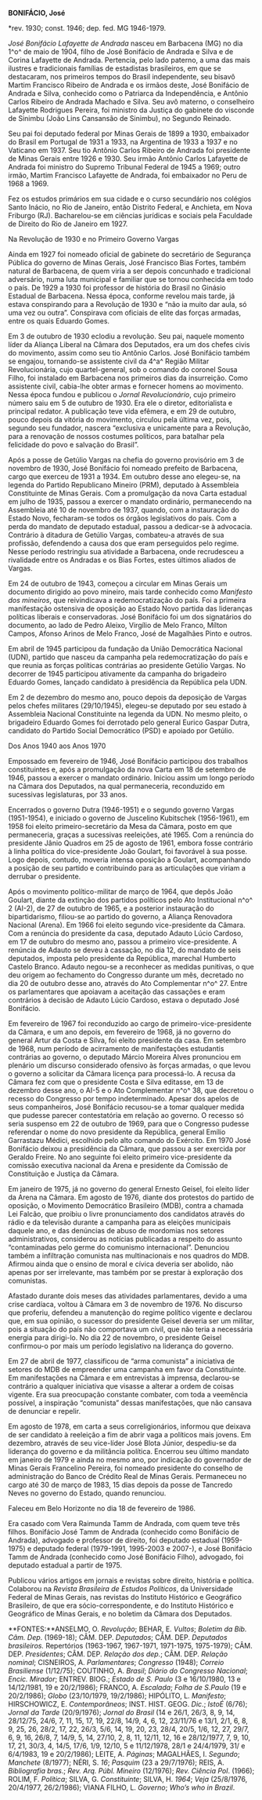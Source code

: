 **BONIFÁCIO, José**

\*rev. 1930; const. 1946; dep. fed. MG 1946-1979.

*José Bonifácio Lafayette de Andrada* nasceu em Barbacena (MG) no dia
1^o^ de maio de 1904, filho de José Bonifácio de Andrada e Silva e de
Corina Lafayette de Andrada. Pertencia, pelo lado paterno, a uma das
mais ilustres e tradicionais famílias de estadistas brasileiros, em que
se destacaram, nos primeiros tempos do Brasil independente, seu bisavô
Martim Francisco Ribeiro de Andrada e os irmãos deste, José Bonifácio de
Andrada e Silva, conhecido como o Patriarca da Independência, e Antônio
Carlos Ribeiro de Andrada Machado e Silva. Seu avô materno, o
conselheiro Lafayette Rodrigues Pereira, foi ministro da Justiça do
gabinete do visconde de Sinimbu (João Lins Cansansão de Sinimbu), no
Segundo Reinado.

Seu pai foi deputado federal por Minas Gerais de 1899 a 1930, embaixador
do Brasil em Portugal de 1931 a 1933, na Argentina de 1933 a 1937 e no
Vaticano em 1937. Seu tio Antônio Carlos Ribeiro de Andrada foi
presidente de Minas Gerais entre 1926 e 1930. Seu irmão Antônio Carlos
Lafayette de Andrada foi ministro do Supremo Tribunal Federal de 1945 a
1969; outro irmão, Martim Francisco Lafayette de Andrada, foi embaixador
no Peru de 1968 a 1969.

Fez os estudos primários em sua cidade e o curso secundário nos colégios
Santo Inácio, no Rio de Janeiro, então Distrito Federal, e Anchieta, em
Nova Friburgo (RJ). Bacharelou-se em ciências jurídicas e sociais pela
Faculdade de Direito do Rio de Janeiro em 1927.

Na Revolução de 1930 e no Primeiro Governo Vargas

Ainda em 1927 foi nomeado oficial de gabinete do secretário de Segurança
Pública do governo de Minas Gerais, José Francisco Bias Fortes, também
natural de Barbacena, de quem viria a ser depois concunhado e
tradicional adversário, numa luta municipal e familiar que se tornou
conhecida em todo o país. De 1929 a 1930 foi professor de história do
Brasil no Ginásio Estadual de Barbacena. Nessa época, conforme revelou
mais tarde, já estava conspirando para a Revolução de 1930 e “não ia
muito dar aula, só uma vez ou outra”. Conspirava com oficiais de elite
das forças armadas, entre os quais Eduardo Gomes.

Em 3 de outubro de 1930 eclodiu a revolução. Seu pai, naquele momento
líder da Aliança Liberal na Câmara dos Deputados, era um dos chefes
civis do movimento, assim como seu tio Antônio Carlos. José Bonifácio
também se engajou, tornando-se assistente civil da 4^a^ Região Militar
Revolucionária, cujo quartel-general, sob o comando do coronel Sousa
Filho, foi instalado em Barbacena nos primeiros dias da insurreição.
Como assistente civil, cabia-lhe obter armas e fornecer homens ao
movimento. Nessa época fundou e publicou o *Jornal Revolucionário*, cujo
primeiro número saiu em 5 de outubro de 1930. Era ele o diretor,
editorialista e principal redator. A publicação teve vida efêmera, e em
29 de outubro, pouco depois da vitória do movimento, circulou pela
última vez, pois, segundo seu fundador, nascera “exclusiva e unicamente
para a Revolução, para a renovação de nossos costumes políticos, para
batalhar pela felicidade do povo e salvação do Brasil”.

Após a posse de Getúlio Vargas na chefia do governo provisório em 3 de
novembro de 1930, José Bonifácio foi nomeado prefeito de Barbacena,
cargo que exerceu de 1931 a 1934. Em outubro desse ano elegeu-se, na
legenda do Partido Republicano Mineiro (PRM), deputado à Assembleia
Constituinte de Minas Gerais. Com a promulgação da nova Carta estadual
em julho de 1935, passou a exercer o mandato ordinário, permanecendo na
Assembleia até 10 de novembro de 1937, quando, com a instauração do
Estado Novo, fecharam-se todos os órgãos legislativos do país. Com a
perda do mandato de deputado estadual, passou a dedicar-se à advocacia.
Contrário à ditadura de Getúlio Vargas, combateu-a através de sua
profissão, defendendo a causa dos que eram perseguidos pelo regime.
Nesse período restringiu sua atividade a Barbacena, onde recrudesceu a
rivalidade entre os Andradas e os Bias Fortes, estes últimos aliados de
Vargas.

Em 24 de outubro de 1943, começou a circular em Minas Gerais um
documento dirigido ao povo mineiro, mais tarde conhecido como *Manifesto
dos mineiros*, que reivindicava a redemocratização do país. Foi a
primeira manifestação ostensiva de oposição ao Estado Novo partida das
lideranças políticas liberais e conservadoras. José Bonifácio foi um dos
signatários do documento, ao lado de Pedro Aleixo, Virgílio de Melo
Franco, Mílton Campos, Afonso Arinos de Melo Franco, José de Magalhães
Pinto e outros.

Em abril de 1945 participou da fundação da União Democrática Nacional
(UDN), partido que nasceu da campanha pela redemocratização do país e
que reunia as forças políticas contrárias ao presidente Getúlio Vargas.
No decorrer de 1945 participou ativamente da campanha do brigadeiro
Eduardo Gomes, lançado candidato à presidência da República pela UDN.

Em 2 de dezembro do mesmo ano, pouco depois da deposição de Vargas pelos
chefes militares (29/10/1945), elegeu-se deputado por seu estado à
Assembleia Nacional Constituinte na legenda da UDN. No mesmo pleito, o
brigadeiro Eduardo Gomes foi derrotado pelo general Eurico Gaspar Dutra,
candidato do Partido Social Democrático (PSD) e apoiado por Getúlio.

Dos Anos 1940 aos Anos 1970

Empossado em fevereiro de 1946, José Bonifácio participou dos trabalhos
constituintes e, após a promulgação da nova Carta em 18 de setembro de
1946, passou a exercer o mandato ordinário. Iniciou assim um longo
período na Câmara dos Deputados, na qual permaneceria, reconduzido em
sucessivas legislaturas, por 33 anos.

Encerrados o governo Dutra (1946-1951) e o segundo governo Vargas
(1951-1954), e iniciado o governo de Juscelino Kubitschek (1956-1961),
em 1958 foi eleito primeiro-secretário da Mesa da Câmara, posto em que
permaneceria, graças a sucessivas reeleições, até 1965. Com a renúncia
do presidente Jânio Quadros em 25 de agosto de 1961, embora fosse
contrário à linha política do vice-presidente João Goulart, foi
favorável à sua posse. Logo depois, contudo, moveria intensa oposição a
Goulart, acompanhando a posição de seu partido e contribuindo para as
articulações que viriam a derrubar o presidente.

Após o movimento político-militar de março de 1964, que depôs João
Goulart, diante da extinção dos partidos políticos pelo Ato
Institucional n^o^ 2 (AI-2), de 27 de outubro de 1965, e a posterior
instauração do bipartidarismo, filiou-se ao partido do governo, a
Aliança Renovadora Nacional (Arena). Em 1966 foi eleito segundo
vice-presidente da Câmara. Com a renúncia do presidente da casa,
deputado Adauto Lúcio Cardoso, em 17 de outubro do mesmo ano, passou a
primeiro vice-presidente. A renúncia de Adauto se deveu à cassação, no
dia 12, do mandato de seis deputados, imposta pelo presidente da
República, marechal Humberto Castelo Branco. Adauto negou-se a
reconhecer as medidas punitivas, o que deu origem ao fechamento do
Congresso durante um mês, decretado no dia 20 de outubro desse ano,
através do Ato Complementar n^o^ 27. Entre os parlamentares que apoiavam
a aceitação das cassações e eram contrários à decisão de Adauto Lúcio
Cardoso, estava o deputado José Bonifácio.

Em fevereiro de 1967 foi reconduzido ao cargo de
primeiro-vice-presidente da Câmara, e um ano depois, em fevereiro de
1968, já no governo do general Artur da Costa e Silva, foi eleito
presidente da casa. Em setembro de 1968, num período de acirramento de
manifestações estudantis contrárias ao governo, o deputado Márcio
Moreira Alves pronunciou em plenário um discurso considerado ofensivo às
forças armadas, o que levou o governo a solicitar da Câmara licença para
processá-lo. A recusa da Câmara fez com que o presidente Costa e Silva
editasse, em 13 de dezembro desse ano, o AI-5 e o Ato Complementar n^o^
38, que decretou o recesso do Congresso por tempo indeterminado. Apesar
dos apelos de seus companheiros, José Bonifácio recusou-se a tomar
qualquer medida que pudesse parecer contestatória em relação ao governo.
O recesso só seria suspenso em 22 de outubro de 1969, para que o
Congresso pudesse referendar o nome do novo presidente da República,
general Emílio Garrastazu Médici, escolhido pelo alto comando do
Exército. Em 1970 José Bonifácio deixou a presidência da Câmara, que
passou a ser exercida por Geraldo Freire. No ano seguinte foi eleito
primeiro vice-presidente da comissão executiva nacional da Arena e
presidente da Comissão de Constituição e Justiça da Câmara.

Em janeiro de 1975, já no governo do general Ernesto Geisel, foi eleito
líder da Arena na Câmara. Em agosto de 1976, diante dos protestos do
partido de oposição, o Movimento Democrático Brasileiro (MDB), contra a
chamada Lei Falcão, que proibiu o livre pronunciamento dos candidatos
através do rádio e da televisão durante a campanha para as eleições
municipais daquele ano, e das denúncias de abuso de mordomias nos
setores administrativos, considerou as notícias publicadas a respeito do
assunto “contaminadas pelo germe do comunismo internacional”. Denunciou
também a infiltração comunista nas multinacionais e nos quadros do MDB.
Afirmou ainda que o ensino de moral e cívica deveria ser abolido, não
apenas por ser irrelevante, mas também por se prestar à exploração dos
comunistas.

Afastado durante dois meses das atividades parlamentares, devido a uma
crise cardíaca, voltou à Câmara em 3 de novembro de 1976. No discurso
que proferiu, defendeu a manutenção do regime político vigente e
declarou que, em sua opinião, o sucessor do presidente Geisel deveria
ser um militar, pois a situação do país não comportava um civil, que não
teria a necessária energia para dirigi-lo. No dia 22 de novembro, o
presidente Geisel confirmou-o por mais um período legislativo na
liderança do governo.

Em 27 de abril de 1977, classificou de “arma comunista” a iniciativa de
setores do MDB de empreender uma campanha em favor da Constituinte. Em
manifestações na Câmara e em entrevistas à imprensa, declarou-se
contrário a qualquer iniciativa que visasse a alterar a ordem de coisas
vigente. Era sua preocupação constante combater, com toda a veemência
possível, a inspiração “comunista” dessas manifestações, que não cansava
de denunciar e repelir.

Em agosto de 1978, em carta a seus correligionários, informou que
deixava de ser candidato à reeleição a fim de abrir vaga a políticos
mais jovens. Em dezembro, através de seu vice-líder José Blota Júnior,
despediu-se da liderança do governo e da militância política. Encerrou
seu último mandato em janeiro de 1979 e ainda no mesmo ano, por
indicação do governador de Minas Gerais Francelino Pereira, foi nomeado
presidente do conselho de administração do Banco de Crédito Real de
Minas Gerais. Permaneceu no cargo até 30 de março de 1983, 15 dias
depois da posse de Tancredo Neves no governo do Estado, quando
renunciou.

Faleceu em Belo Horizonte no dia 18 de fevereiro de 1986.

Era casado com Vera Raimunda Tamm de Andrada, com quem teve três filhos.
Bonifácio José Tamm de Andrada (conhecido como Bonifácio de Andrada),
advogado e professor de direito, foi deputado estadual (1959-1975) e
deputado federal (1979-1991, 1995-2003 e 2007-), e José Bonifácio Tamm
de Andrada (conhecido como José Bonifácio Filho), advogado, foi deputado
estadual a partir de 1975.

Publicou vários artigos em jornais e revistas sobre direito, história e
política. Colaborou na *Revista Brasileira de Estudos Políticos*, da
Universidade Federal de Minas Gerais, nas revistas do Instituto
Histórico e Geográfico Brasileiro, de que era sócio-correspondente, e do
Instituto Histórico e Geográfico de Minas Gerais, e no boletim da Câmara
dos Deputados.

**FONTES:**ANSELMO, O. *Revolução*; BEHAR, E. *Vultos*; *Boletim da Bib.
Câm. Dep*. (1969-18); CÂM. DEP. *Deputados*; CÂM. DEP. *Deputados
brasileiros.* Repertórios (1963-1967, 1967-1971, 1971-1975, 1975-1979);
CÂM. DEP. *Presidentes*; CÂM. DEP. *Relação dos dep.*; CÂM. DEP.
*Relação nominal*; CISNEIROS, A. *Parlamentares*; *Congresso* (1948);
*Correio Brasiliense* (1/12/75); COUTINHO, A. *Brasil*; *Diário do
Congresso* *Nacional*; *Encic. Mirador*; ENTREV. BIOG.; *Estado de S.
Paulo* (3 e 16/10/1980, 13 e 14/12/1981, 19 e 20/2/1986); FRANCO, A.
*Escalada*; *Folha de S.Paulo* (19 e 20/2/1986); *Globo* (23/10/1979,
19/2/1986); HIPÓLITO, L. *Manifesto*; HIRSCHOWICZ, E. *Contemporâneos*;
INST. HIST. GEOG. *Dic*.; *IstoÉ* (6/76); *Jornal da Tarde* (20/9/1976);
*Jornal do Brasil* (14 e 26/1, 26/3, 8, 9, 14, 28/12/75, 24/6, 7, 11,
15, 17, 19, 22/8, 14/9, 4, 6, 12, 23/11/76 e 13/1, 2/1, 6, 8, 9, 25, 26,
28/2, 17, 22, 26/3, 5/6, 14, 19, 20, 23, 28/4, 20/5, 1/6, 12, 27, 29/7,
6, 9, 16, 26/8, 7, 14/9, 5, 14, 27/10, 2, 8, 11, 12/11, 12, 16 e
28/12/1977, 7, 9, 10, 17, 21, 30/3, 4, 14/5, 17/6, 1/9, 12/10, 5 e
11/12/1978, 28/1 e 24/4/1979, 31/ e 6/4/1983, 19 e 20/2/1986); LEITE, A.
*Páginas*; MAGALHÃES, I. *Segundo*; *Manchete* (8/1977); NÉRI, S. *16*;
*Pasquim* (23 a 29/7/1976); REIS, A. *Bibliografia bras*.; *Rev. Arq.
Públ. Mineiro* (12/1976); *Rev. Ciência Pol*. (1966); ROLIM, F.
*Política*; SILVA, G. *Constituinte*; SILVA, H. *1964*; *Veja*
(25/8/1976, 20/4/1977, 26/2/1986); VIANA FILHO, L. *Governo*; *Who’s who
in Brazil*.
